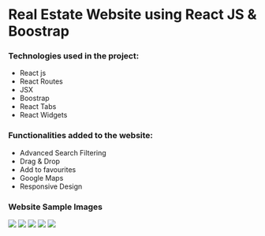 # Real Estate Website using React JS & Boostrap

### Technologies used in the project: 
 - React js
 - React Routes
 - JSX
 - Boostrap
 - React Tabs
 - React Widgets

### Functionalities added to the website:
 - Advanced Search Filtering
 - Drag & Drop
 - Add to favourites
 - Google Maps
 - Responsive Design

### Website Sample Images

![](https://github.com/Mack2133/Real-Estate-React-Website/blob/main/Screenshot%202024-03-04%20at%2010.37.35%E2%80%AFPM.png?raw=true)
![](https://github.com/Mack2133/Real-Estate-React-Website/blob/main/Screenshot%202024-03-04%20at%2011.45.10%E2%80%AFPM.png?raw=true)
![](https://github.com/Mack2133/Real-Estate-React-Website/blob/main/Screenshot%202024-03-04%20at%2010.37.53%E2%80%AFPM.png?raw=true)
![](https://github.com/Mack2133/Real-Estate-React-Website/blob/main/Screenshot%202024-03-04%20at%2010.38.13%E2%80%AFPM.png?raw=true)
![](https://github.com/Mack2133/Real-Estate-React-Website/blob/main/Screenshot%202024-03-04%20at%2010.38.28%E2%80%AFPM.png?raw=true)




